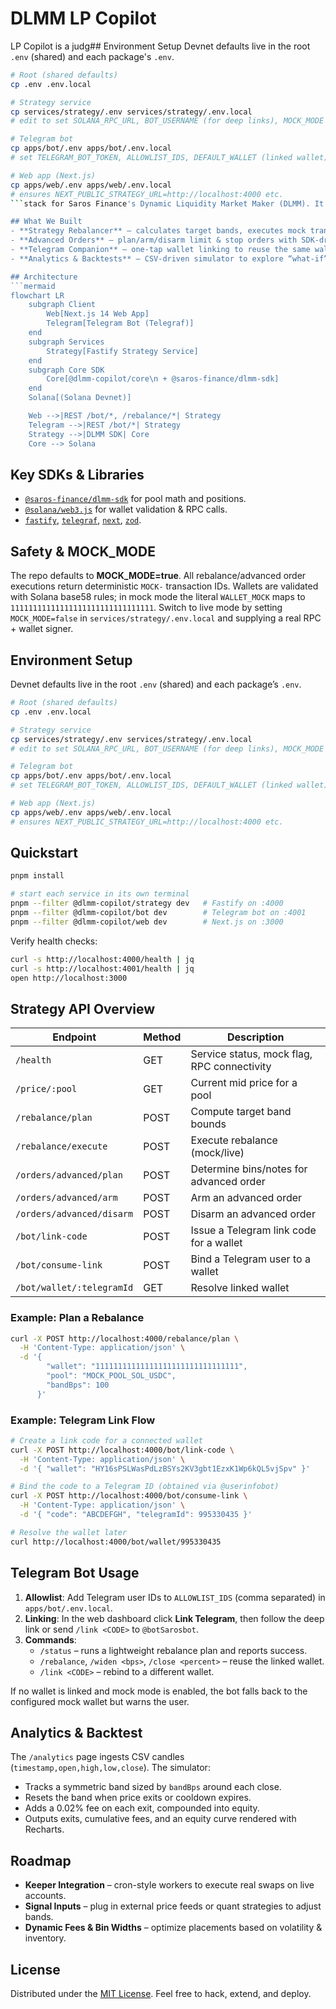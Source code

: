 # DLMM LP Copilot

LP Copilot is a judg## Environment Setup
Devnet defaults live in the root `.env` (shared) and each package's `.env`.

```bash
# Root (shared defaults)
cp .env .env.local

# Strategy service
cp services/strategy/.env services/strategy/.env.local
# edit to set SOLANA_RPC_URL, BOT_USERNAME (for deep links), MOCK_MODE

# Telegram bot
cp apps/bot/.env apps/bot/.env.local
# set TELEGRAM_BOT_TOKEN, ALLOWLIST_IDS, DEFAULT_WALLET (linked wallet)

# Web app (Next.js)
cp apps/web/.env apps/web/.env.local
# ensures NEXT_PUBLIC_STRATEGY_URL=http://localhost:4000 etc.
```stack for Saros Finance's Dynamic Liquidity Market Maker (DLMM). It combines a browser dashboard, a strategy API, and a Telegram bot so liquidity providers can rebalance bands, stage advanced orders, and monitor positions from anywhere.

## What We Built
- **Strategy Rebalancer** – calculates target bands, executes mock transactions, and exposes REST endpoints.
- **Advanced Orders** – plan/arm/disarm limit & stop orders with SDK-driven bin selection.
- **Telegram Companion** – one-tap wallet linking to reuse the same wallet for chat commands.
- **Analytics & Backtests** – CSV-driven simulator to explore “what-if” rebalancing strategies.

## Architecture
```mermaid
flowchart LR
    subgraph Client
        Web[Next.js 14 Web App]
        Telegram[Telegram Bot (Telegraf)]
    end
    subgraph Services
        Strategy[Fastify Strategy Service]
    end
    subgraph Core SDK
        Core[@dlmm-copilot/core\n + @saros-finance/dlmm-sdk]
    end
    Solana[(Solana Devnet)]

    Web -->|REST /bot/*, /rebalance/*| Strategy
    Telegram -->|REST /bot/*| Strategy
    Strategy -->|DLMM SDK| Core
    Core --> Solana
```

## Key SDKs & Libraries
- [`@saros-finance/dlmm-sdk`](https://www.npmjs.com/package/@saros-finance/dlmm-sdk) for pool math and positions.
- [`@solana/web3.js`](https://solana-labs.github.io/solana-web3.js) for wallet validation & RPC calls.
- [`fastify`](https://fastify.io/), [`telegraf`](https://telegraf.js.org/), [`next`](https://nextjs.org/), [`zod`](https://zod.dev/).

## Safety & MOCK_MODE
The repo defaults to **MOCK_MODE=true**. All rebalance/advanced order executions return deterministic `MOCK-` transaction IDs. Wallets are validated with Solana base58 rules; in mock mode the literal `WALLET_MOCK` maps to `11111111111111111111111111111111`. Switch to live mode by setting `MOCK_MODE=false` in `services/strategy/.env.local` and supplying a real RPC + wallet signer.

## Environment Setup
Devnet defaults live in the root `.env` (shared) and each package’s `.env`.

```bash
# Root (shared defaults)
cp .env .env.local

# Strategy service
cp services/strategy/.env services/strategy/.env.local
# edit to set SOLANA_RPC_URL, BOT_USERNAME (for deep links), MOCK_MODE

# Telegram bot
cp apps/bot/.env apps/bot/.env.local
# set TELEGRAM_BOT_TOKEN, ALLOWLIST_IDS, DEFAULT_WALLET (linked wallet)

# Web app (Next.js)
cp apps/web/.env apps/web/.env.local
# ensures NEXT_PUBLIC_STRATEGY_URL=http://localhost:4000 etc.
```

## Quickstart
```bash
pnpm install

# start each service in its own terminal
pnpm --filter @dlmm-copilot/strategy dev   # Fastify on :4000
pnpm --filter @dlmm-copilot/bot dev        # Telegram bot on :4001
pnpm --filter @dlmm-copilot/web dev        # Next.js on :3000
```

Verify health checks:
```bash
curl -s http://localhost:4000/health | jq
curl -s http://localhost:4001/health | jq
open http://localhost:3000
```

## Strategy API Overview
| Endpoint | Method | Description |
| --- | --- | --- |
| `/health` | GET | Service status, mock flag, RPC connectivity |
| `/price/:pool` | GET | Current mid price for a pool |
| `/rebalance/plan` | POST | Compute target band bounds |
| `/rebalance/execute` | POST | Execute rebalance (mock/live) |
| `/orders/advanced/plan` | POST | Determine bins/notes for advanced order |
| `/orders/advanced/arm` | POST | Arm an advanced order |
| `/orders/advanced/disarm` | POST | Disarm an advanced order |
| `/bot/link-code` | POST | Issue a Telegram link code for a wallet |
| `/bot/consume-link` | POST | Bind a Telegram user to a wallet |
| `/bot/wallet/:telegramId` | GET | Resolve linked wallet |

### Example: Plan a Rebalance
```bash
curl -X POST http://localhost:4000/rebalance/plan \
  -H 'Content-Type: application/json' \
  -d '{
        "wallet": "11111111111111111111111111111111",
        "pool": "MOCK_POOL_SOL_USDC",
        "bandBps": 100
      }'
```

### Example: Telegram Link Flow
```bash
# Create a link code for a connected wallet
curl -X POST http://localhost:4000/bot/link-code \
  -H 'Content-Type: application/json' \
  -d '{ "wallet": "HY16sPSLWasPdLzBSYs2KV3gbt1EzxK1Wp6kQL5vjSpv" }'

# Bind the code to a Telegram ID (obtained via @userinfobot)
curl -X POST http://localhost:4000/bot/consume-link \
  -H 'Content-Type: application/json' \
  -d '{ "code": "ABCDEFGH", "telegramId": 995330435 }'

# Resolve the wallet later
curl http://localhost:4000/bot/wallet/995330435
```

## Telegram Bot Usage
1. **Allowlist**: Add Telegram user IDs to `ALLOWLIST_IDS` (comma separated) in `apps/bot/.env.local`.
2. **Linking**: In the web dashboard click **Link Telegram**, then follow the deep link or send `/link <CODE>` to `@botSarosbot`.
3. **Commands**:
   - `/status` – runs a lightweight rebalance plan and reports success.
   - `/rebalance`, `/widen <bps>`, `/close <percent>` – reuse the linked wallet.
   - `/link <CODE>` – rebind to a different wallet.

If no wallet is linked and mock mode is enabled, the bot falls back to the configured mock wallet but warns the user.

## Analytics & Backtest
The `/analytics` page ingests CSV candles (`timestamp,open,high,low,close`). The simulator:
- Tracks a symmetric band sized by `bandBps` around each close.
- Resets the band when price exits or cooldown expires.
- Adds a 0.02% fee on each exit, compounded into equity.
- Outputs exits, cumulative fees, and an equity curve rendered with Recharts.

## Roadmap
- **Keeper Integration** – cron-style workers to execute real swaps on live accounts.
- **Signal Inputs** – plug in external price feeds or quant strategies to adjust bands.
- **Dynamic Fees & Bin Widths** – optimize placements based on volatility & inventory.

## License
Distributed under the [MIT License](LICENSE). Feel free to hack, extend, and deploy.
